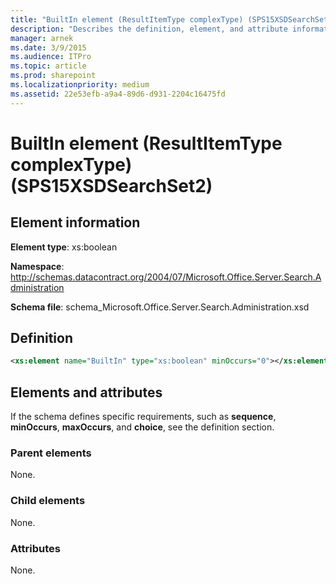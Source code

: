 ```yaml
---
title: "BuiltIn element (ResultItemType complexType) (SPS15XSDSearchSet2)"
description: "Describes the definition, element, and attribute information for BuiltIn element (ResultItemType complexType) (SPS15XSDSearchSet2)."
manager: arnek
ms.date: 3/9/2015
ms.audience: ITPro
ms.topic: article
ms.prod: sharepoint
ms.localizationpriority: medium
ms.assetid: 22e53efb-a9a4-89d6-d931-2204c16475fd
---
```


# BuiltIn element (ResultItemType complexType) (SPS15XSDSearchSet2)

 
  
## Element information

**Element type**: xs:boolean 

**Namespace**: http://schemas.datacontract.org/2004/07/Microsoft.Office.Server.Search.Administration

**Schema file**: schema_Microsoft.Office.Server.Search.Administration.xsd
   
## Definition

```XML
<xs:element name="BuiltIn" type="xs:boolean" minOccurs="0"></xs:element>

```

## Elements and attributes

If the schema defines specific requirements, such as **sequence**, **minOccurs**, **maxOccurs**, and **choice**, see the definition section. 
  
### Parent elements

None.
  
### Child elements

None.
  
### Attributes

None.
  

